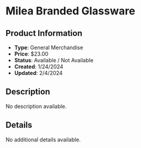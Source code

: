 # Milea Branded Glassware

## Product Information
- **Type**: General Merchandise
- **Price**: $23.00
- **Status**: Available / Not Available
- **Created**: 1/24/2024
- **Updated**: 2/4/2024

## Description
No description available.



## Details
No additional details available.
